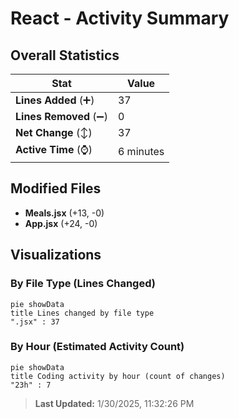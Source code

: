 # React - Activity Summary 

## Overall Statistics

| Stat                   | Value                                                             |
| ---------------------- | ----------------------------------------------------------------- |
| **Lines Added** (➕)   | 37                                          |
| **Lines Removed** (➖) | 0                                        |
| **Net Change** (↕)    | 37                |
| **Active Time** (⌚)   | 6 minutes |


## Modified Files
- **Meals.jsx** (+13, -0)
- **App.jsx** (+24, -0)

## Visualizations

### By File Type (Lines Changed)

```mermaid
pie showData
title Lines changed by file type
".jsx" : 37
```

### By Hour (Estimated Activity Count)

```mermaid
pie showData
title Coding activity by hour (count of changes)
"23h" : 7
```


> **Last Updated:** 1/30/2025, 11:32:26 PM
